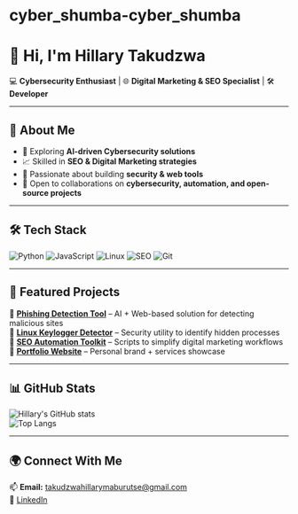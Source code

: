 # cyber_shumba-cyber_shumba

# 👋 Hi, I'm Hillary Takudzwa  

💻 **Cybersecurity Enthusiast** | 🌐 **Digital Marketing & SEO Specialist** | 🛠️ **Developer**  

---

## 🚀 About Me  
- 🔐 Exploring **AI-driven Cybersecurity solutions**  
- 📈 Skilled in **SEO & Digital Marketing strategies**  
- 🧩 Passionate about building **security & web tools**  
- 🤝 Open to collaborations on **cybersecurity, automation, and open-source projects**  

---

## 🛠️ Tech Stack  
![Python](https://img.shields.io/badge/-Python-3776AB?logo=python&logoColor=white)
![JavaScript](https://img.shields.io/badge/-JavaScript-F7DF1E?logo=javascript&logoColor=black)
![Linux](https://img.shields.io/badge/-Linux-FCC624?logo=linux&logoColor=black)
![SEO](https://img.shields.io/badge/-SEO-4285F4?logo=google&logoColor=white)
![Git](https://img.shields.io/badge/-Git-F05032?logo=git&logoColor=white)

---

## 📌 Featured Projects  
🔹 [**Phishing Detection Tool**](#) – AI + Web-based solution for detecting malicious sites  
🔹 [**Linux Keylogger Detector**](#) – Security utility to identify hidden processes  
🔹 [**SEO Automation Toolkit**](#) – Scripts to simplify digital marketing workflows  
🔹 [**Portfolio Website**](#) – Personal brand + services showcase  

---

## 📊 GitHub Stats  
![Hillary's GitHub stats](https://github-readme-stats.vercel.app/api?username=cyber_shumba&show_icons=true&theme=default)  
![Top Langs](https://github-readme-stats.vercel.app/api/top-langs/?username=cyber_shumba&layout=compact&theme=default)  

---

## 🌍 Connect With Me  
📫 **Email:** takudzwahillarymaburutse@gmail.com  
💼 [LinkedIn](https://www.linkedin.com/in/takudzwa-hillary-maburutse-036033223)  
